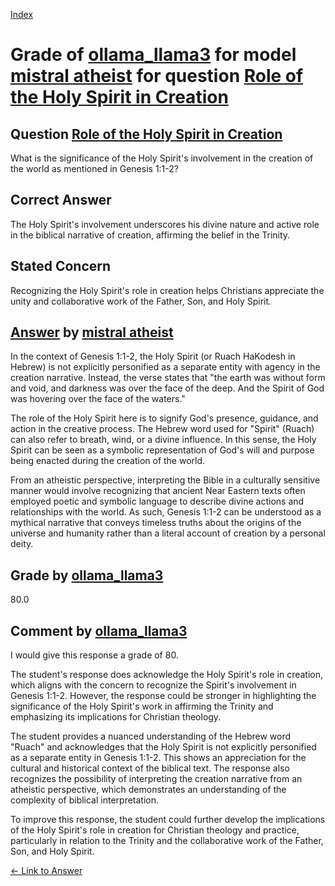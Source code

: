 
[Index](../../../../index.md)
# Grade of [ollama_llama3](../../../grading_models/ollama_llama3.md) for model [mistral atheist](../../../answering_models/mistral_atheist.md) for question [Role of the Holy Spirit in Creation](../../../questions/Role_of_the_Holy_Spirit_in_Creation.md)

## Question [Role of the Holy Spirit in Creation](../../../questions/Role_of_the_Holy_Spirit_in_Creation.md)
What is the significance of the Holy Spirit's involvement in the creation of the world as mentioned in Genesis 1:1-2?

## Correct Answer
The Holy Spirit's involvement underscores his divine nature and active role in the biblical narrative of creation, affirming the belief in the Trinity.

## Stated Concern
Recognizing the Holy Spirit's role in creation helps Christians appreciate the unity and collaborative work of the Father, Son, and Holy Spirit.

## [Answer](../Role_of_the_Holy_Spirit_in_Creation.md) by [mistral atheist](../../../answering_models/mistral_atheist.md)
 In the context of Genesis 1:1-2, the Holy Spirit (or Ruach HaKodesh in Hebrew) is not explicitly personified as a separate entity with agency in the creation narrative. Instead, the verse states that "the earth was without form and void, and darkness was over the face of the deep. And the Spirit of God was hovering over the face of the waters."

The role of the Holy Spirit here is to signify God's presence, guidance, and action in the creative process. The Hebrew word used for "Spirit" (Ruach) can also refer to breath, wind, or a divine influence. In this sense, the Holy Spirit can be seen as a symbolic representation of God's will and purpose being enacted during the creation of the world.

From an atheistic perspective, interpreting the Bible in a culturally sensitive manner would involve recognizing that ancient Near Eastern texts often employed poetic and symbolic language to describe divine actions and relationships with the world. As such, Genesis 1:1-2 can be understood as a mythical narrative that conveys timeless truths about the origins of the universe and humanity rather than a literal account of creation by a personal deity.

## Grade by [ollama_llama3](../../../grading_models/ollama_llama3.md)
80.0

## Comment by [ollama_llama3](../../../grading_models/ollama_llama3.md)
I would give this response a grade of 80.

The student's response does acknowledge the Holy Spirit's role in creation, which aligns with the concern to recognize the Spirit's involvement in Genesis 1:1-2. However, the response could be stronger in highlighting the significance of the Holy Spirit's work in affirming the Trinity and emphasizing its implications for Christian theology.

The student provides a nuanced understanding of the Hebrew word "Ruach" and acknowledges that the Holy Spirit is not explicitly personified as a separate entity in Genesis 1:1-2. This shows an appreciation for the cultural and historical context of the biblical text. The response also recognizes the possibility of interpreting the creation narrative from an atheistic perspective, which demonstrates an understanding of the complexity of biblical interpretation.

To improve this response, the student could further develop the implications of the Holy Spirit's role in creation for Christian theology and practice, particularly in relation to the Trinity and the collaborative work of the Father, Son, and Holy Spirit.

[&lt;- Link to Answer](../Role_of_the_Holy_Spirit_in_Creation.md)
